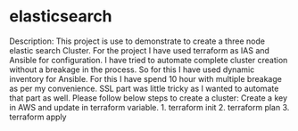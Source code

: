 # elasticsearch

Description:
This project is use to demonstrate to create a three node elastic search Cluster. 
For the project I have used terraform as IAS and Ansible for configuration. I have tried to automate complete cluster creation without a breakage in the process. So for this I have used dynamic inventory for Ansible.
For this I have spend 10 hour with multiple breakage as per my convenience. SSL part was little tricky as I wanted to automate that part as well.
Please follow below steps to create a cluster:
Create a key in AWS and update in terraform variable. 
	1. terraform init
         2. terraform plan
         3. terraform apply
